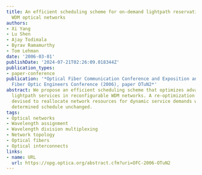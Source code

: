 ```yaml
---
title: An efficient scheduling scheme for on-demand lightpath reservations in reconfigurable
  WDM optical networks
authors:
- Xi Yang
- Lu Shen
- Ajay Todimala
- Byrav Ramamurthy
- Tom Lehman
date: '2006-03-01'
publishDate: '2024-07-21T02:26:09.018344Z'
publication_types:
- paper-conference
publication: '*Optical Fiber Communication Conference and Exposition and The National
  Fiber Optic Engineers Conference (2006), paper OTuN2*'
abstract: We propose an efficient scheduling scheme that optimizes advance-reserved
  lightpath services in reconfigurable WDM networks. A re-optimization approach is
  devised to reallocate network resources for dynamic service demands while keeping
  determined schedule unchanged.
tags:
- Optical networks
- Wavelength assignment
- Wavelength division multiplexing
- Network topology
- Optical fibers
- Optical interconnects
links:
- name: URL
  url: https://opg.optica.org/abstract.cfm?uri=OFC-2006-OTuN2
---
```

